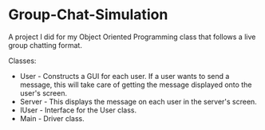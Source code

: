 # Group-Chat-Simulation
A project I did for my Object Oriented Programming class that follows a live group chatting format.

Classes:
* User - Constructs a GUI for each user. If a user wants to send a message, this will take care of getting the message displayed onto the user's screen.
* Server - This displays the message on each user in the server's screen.
* IUser - Interface for the User class.
* Main - Driver class.
